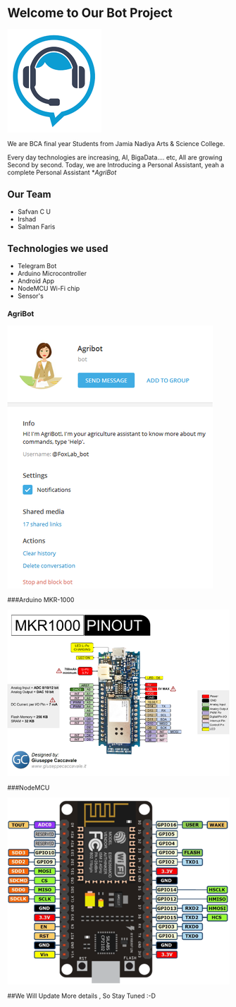 # Welcome to Our Bot Project

![Image](https://github.com/salmanfarisvp/AgriBot/blob/master/images.png)

We are BCA final year Students from Jamia Nadiya Arts & Science College.  


Every day technologies are increasing, AI, BigaData.... etc, All are growing Second by second.
Today, we are Introducing a Personal  Assistant, yeah a complete Personal Assistant **AgriBot*

## Our Team
 - Safvan C U
 - Irshad 
 - Salman Faris

## Technologies we used

 - Telegram Bot 
 - Arduino Microcontroller
 - Android App
 - NodeMCU Wi-Fi chip
 - Sensor's


### AgriBot

![Image](https://github.com/salmanfarisvp/AgriBot/blob/master/bot.PNG)

###Arduino MKR-1000

![Image](https://github.com/salmanfarisvp/AgriBot/blob/master/MKR1000-Pinout-.png)

###NodeMCU

![Image](https://github.com/salmanfarisvp/AgriBot/blob/master/nodemcu_pins.png)


##We Will Update More details , So Stay Tuned  :-D 



